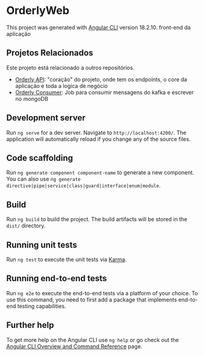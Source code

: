 # OrderlyWeb

This project was generated with [Angular CLI](https://github.com/angular/angular-cli) version 18.2.10.
front-end da aplicação

## Projetos Relacionados

Este projeto está relacionado a outros repositórios.

 - [Orderly API](https://github.com/DinisSimoes/Orderly-API): "coração" do projeto, onde tem os endpoints, o core da aplicação e toda a logica de negócio
 - [Orderly Consumer](https://github.com/DinisSimoes/Orderly-Consumer): Job para consumir mensagens do kafka e escrever no mongoDB
 

## Development server

Run `ng serve` for a dev server. Navigate to `http://localhost:4200/`. The application will automatically reload if you change any of the source files.

## Code scaffolding

Run `ng generate component component-name` to generate a new component. You can also use `ng generate directive|pipe|service|class|guard|interface|enum|module`.

## Build

Run `ng build` to build the project. The build artifacts will be stored in the `dist/` directory.

## Running unit tests

Run `ng test` to execute the unit tests via [Karma](https://karma-runner.github.io).

## Running end-to-end tests

Run `ng e2e` to execute the end-to-end tests via a platform of your choice. To use this command, you need to first add a package that implements end-to-end testing capabilities.

## Further help

To get more help on the Angular CLI use `ng help` or go check out the [Angular CLI Overview and Command Reference](https://angular.dev/tools/cli) page.
